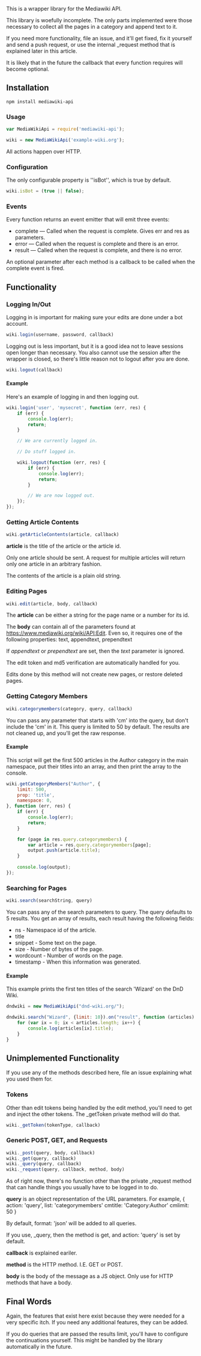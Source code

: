 This is a wrapper library for the Mediawiki API.

This library is woefully incomplete. The only parts implemented were those
necessary to collect all the pages in a category and append text to it.

If you need more functionality, file an issue, and it'll get fixed, fix it
yourself and send a push request, or use the internal _request method that
is explained later in this article.

It is likely that in the future the callback that every function requires will
become optional.

## Installation

```
npm install mediawiki-api
```

### Usage

```javascript
var MediaWikiApi = require('mediawiki-api');

wiki = new MediaWikiApi('example-wiki.org');
```

All actions happen over HTTP.

### Configuration

The only configurable property is ''isBot'', which is true by default.

```javascript
wiki.isBot = (true || false);
```

### Events

Every function returns an event emitter that will emit three events:

* complete &mdash; Called when the request is complete. Gives err and res as
parameters.
* error &mdash; Called when the request is complete and there is an error.
* result &mdash; Called when the request is complete, and there is no error.

An optional parameter after each method is a callback to be called when the
complete event is fired.

## Functionality

### Logging In/Out

Logging in is important for making sure your edits are done under a bot
account.

```javascript
wiki.login(username, password, callback)
```

Logging out is less important, but it is a good idea not to leave sessions
open longer than necessary. You also cannot use the session after the wrapper
is closed, so there's little reason not to logout after you are done.

```javascript
wiki.logout(callback)
```

#### Example

Here's an example of logging in and then logging out.

```javascript
wiki.login('user', 'mysecret', function (err, res) {
    if (err) {
        console.log(err);
        return;
    }

    // We are currently logged in.

    // Do stuff logged in.

    wiki.logout(function (err, res) {
        if (err) {
            console.log(err);
            return;
        }

        // We are now logged out.
    });
});
```

### Getting Article Contents

```javascript
wiki.getArticleContents(article, callback)
```

__article__ is the title of the article or the article id.

Only one article should be sent. A request for multiple articles will return
only one article in an arbitrary fashion.

The contents of the article is a plain old string.

### Editing Pages

```javascript
wiki.edit(article, body, callback)
```

The **article** can be either a string for the page name or a number for its
id.

The **body** can contain all of the parameters found at
https://www.mediawiki.org/wiki/API:Edit. Even so, it requires one of the
following properties: text, appendtext, prependtext

If *appendtext* or *prependtext* are set, then the *text* parameter is
ignored.

The edit token and md5 verification are automatically handled for you.

Edits done by this method will not create new pages, or restore deleted pages.

### Getting Category Members

```javascript
wiki.categorymembers(category, query, callback)
```

You can pass any parameter that starts with 'cm' into the query, but don't
include the 'cm' in it. This query is limited to 50 by default. The results
are not cleaned up, and you'll get the raw response.

#### Example

This script will get the first 500 articles in the Author category in the main
namespace, put their titles into an array, and then print the array to the
console.

```javascript
wiki.getCategoryMembers("Author", {
    limit: 500,
    prop: 'title',
    namespace: 0,
}, function (err, res) {
    if (err) {
        console.log(err);
        return;
    }

    for (page in res.query.categorymembers) {
        var article = res.query.categorymembers[page];
        output.push(article.title);
    }
    
    console.log(output);
});
```

### Searching for Pages

```javascript
wiki.search(searchString, query)
```

You can pass any of the search parameters to query. The query defaults to 5
results. You get an array of results, each result having the following fields:

* ns - Namespace id of the article.
* title
* snippet - Some text on the page.
* size - Number of bytes of the page.
* wordcount - Number of words on the page.
* timestamp - When this information was generated.

#### Example

This example prints the first ten titles of the search 'Wizard' on the DnD
Wiki.

```javascript
dndwiki = new MediaWikiApi("dnd-wiki.org/");

dndwiki.search("Wizard", {limit: 10}).on("result", function (articles) {
    for (var ix = 0; ix < articles.length; ix++) {
        console.log(articles[ix].title);
    }
}
```

## Unimplemented Functionality

If you use any of the methods described here, file an issue explaining what
you used them for.

### Tokens

Other than edit tokens being handled by the edit method, you'll need to get
and inject the other tokens. The _getToken private method will do that.

```javascript
wiki._getToken(tokenType, callback)
```

### Generic POST, GET, and Requests

```javascript
wiki._post(query, body, callback)
wiki._get(query, callback)
wiki._query(query, callback)
wiki._request(query, callback, method, body)
```

As of right now, there's no function other than the private _request method
that can handle things you usually have to be logged in to do.

__query__ is an object representation of the URL parameters. For example,
{
    action: 'query',
    list: 'categorymembers'
    cmtitle: 'Category:Author'
    cmlimit: 50
}

By default, format: 'json' will be added to all queries.

If you use, _query, then the method is get, and action: 'query' is set by
default.

__callback__ is explained eariler.

__method__ is the HTTP method. I.E. GET or POST.

__body__ is the body of the message as a JS object. Only use for HTTP
methods that have a body.

## Final Words

Again, the features that exist here exist because they were needed for a very
specific itch. If you need any additional features, they can be added.

If you do queries that are passed the results limit, you'll have to configure
the continuations yourself. This might be handled by the library automatically
in the future.